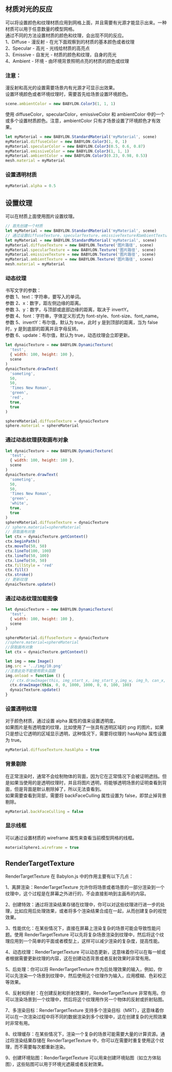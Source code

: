 ## 材质对光的反应

可以将设置颜色和纹理材质应用到网格上面，并且需要有光源才能显示出来。一种材质可以用于任意数量的模型网格。  
通过不同的方法设置材质的颜色和纹理，会出现不同的反应。  
1、Diffuse - 漫反射 - 在光下面观察到的材质的基本颜色或者纹理  
2、Specular - 高光 - 光线给材质的高亮点  
3、Emissive - 自发光 - 材质的颜色和纹理，自身的亮光  
4、Ambient - 环境 - 由环境背景照明点亮的材质的颜色或纹理

### 注意：

漫反射和高光的设置需要场景内有光源才可显示出效果。  
设置环境颜色或者环境纹理时，需要首先给场景设置环境颜色。

```javascript
scene.ambientColor = new BABYLON.Color3(1, 1, 1)
```

使用 diffuseColor，specularColor，emissiveColor 和 ambientColor 中的一个或多个设置材质颜色。注意，ambientColor 只有才场景设置了环境颜色才有效果。

```javascript
let myMaterial = new BABYLON.StandardMaterial('myMaterial', scene)
myMaterial.diffuseColor = new BABYLON.Color3(1, 0, 1)
myMaterial.specularColor = new BABYLON.Color3(0.5, 0.6, 0.87)
myMaterial.emissiveColor = new BABYLON.Color3(1, 1, 1)
myMaterial.ambientColor = new BABYLON.Color3(0.23, 0.98, 0.53)
mesh.material = myMaterial
```

### 设置透明材质

```javascript
myMaterial.alpha = 0.5
```

## 设置纹理

可以在材质上面使用图片设置纹理。

```javascript
// 首先创建一个材质
let myMaterial = new BABYLON.StandardMaterial('myMaterial', scene)
// 通过设置diffuseTexture，specularTexture，emissiveTexture和ambientTexture中的一个或多个属性设置相关纹理。同样，ambientTexture也只在设置场景环境色时有效。
let myMaterial = new BABYLON.StandardMaterial('myMaterial', scene)
myMaterial.diffuseTexture = new BABYLON.Texture('图片路径', scene)
myMaterial.specularTexture = new BABYLON.Texture('图片路径', scene)
myMaterial.emissiveTexture = new BABYLON.Texture('图片路径', scene)
myMaterial.ambientTexture = new BABYLON.Texture('图片路径', scene)
mesh.material = myMaterial
```

### 动态纹理

书写文字的参数：  
参数 1、text：字符串，要写入的单词。  
参数 2、x：数字，距左侧边缘的距离。  
参数 3、y：数字，与顶部或底部边缘的距离，取决于 invertY。  
参数 4、font：字符串，字体定义形式为 font-style、font-size、font_name。  
参数 5、invertY：布尔值，默认为 true，此时 y 是到顶部的距离，当为 false 时，y 是到底部的距离并且字母反转。  
参数 6、update：布尔值，默认为 true，动态纹理会立即更新。

```javascript
let dynaicTexture = new BABYLON.DynamicTexture(
  'test',
  { width: 100, height: 100 },
  scene
)
dynaicTexture.drawText(
  'someting',
  50,
  50,
  'Times New Roman',
  'green',
  'red',
  true,
  true
)

sphereMaterial.diffuseTexture = dynaicTexture
sphere.material = sphereMaterial
```

### 通过动态纹理获取画布对象

```javascript
let dynaicTexture = new BABYLON.DynamicTexture(
  'test',
  { width: 100, height: 100 },
  scene
)
dynaicTexture.drawText(
  'someting',
  50,
  50,
  'Times New Roman',
  'green',
  'white',
  true,
  true
)
sphereMaterial.diffuseTexture = dynaicTexture
// sphere.material=sphereMaterial
// 获取画布对象
let ctx = dynaicTexture.getContext()
ctx.beginPath()
ctx.moveTo(50, 50)
ctx.lineTo(100, 100)
ctx.lineTo(50, 100)
ctx.lineTo(50, 50)
ctx.fillStyle = 'red'
ctx.fill()
ctx.stroke()
// 更新纹理
dynaicTexture.update()
```

### 通过动态纹理加载图像

```javascript
let dynaicTexture = new BABYLON.DynamicTexture(
  'test',
  { width: 100, height: 100 },
  scene
)

sphereMaterial.diffuseTexture = dynaicTexture
//sphere.material=sphereMaterial
//获取画布对象
let ctx = dynaicTexture.getContext()

let img = new Image()
img.src = '../img/10.png'
//注意此处不能使用箭头函数
img.onload = function () {
  // ctx.drawImage(this, img_start_x, img_start_y,img_w, img_h, can_x, can_y, destination_w, destination_h);
  ctx.drawImage(this, 0, 0, 1000, 1000, 0, 0, 100, 100)
  dynaicTexture.update()
}
```

### 设置透明纹理

对于颜色材质，通过设置 alpha 属性的值来设置透明度。  
如果图片是有透明度的纹理，比如使用了一张具有透明区域的 png 的图片。如果只是想让它透明的区域显示透明，这种情况下，需要将纹理的 hasAlpha 属性设置为 true。

```javascript
myMaterial.diffuseTexture.hasAlpha = true
```

### 背景剔除

在正常渲染时，通常不会绘制物体的背面，因为它在正常情况下会被证明遮挡。但是如果当使用的是透明纹理时，并且将图片透明，将能够透明场景的证明查看到背面，但是背面是默认剔除掉了，所以无法查看到。  
如果需要查看到背部，需要将 backFaceCulling 属性设置为 false，即禁止掉背景剔除。

```javascript
myMaterial.backFaceCulling = false
```

### 显示线框

可以通过设置材质的 wireframe 属性来查看当前模型网格的线框。

```javascript
materialSphere1.wireframe = true
```

## RenderTargetTexture
RenderTargetTexture 在 Babylon.js 中的作用主要有以下几点：    

1、离屏渲染：RenderTargetTexture 允许你将场景或者场景的一部分渲染到一个纹理中，这个过程是在屏幕之外进行的，不会直接影响到主画布的内容。   

2、创建特效：通过将渲染结果存储在纹理中，你可以对这些纹理进行进一步的处理，比如应用后处理效果，或者将多个渲染结果合成在一起，从而创建复杂的视觉效果。   

3、性能优化：在某些情况下，直接在屏幕上渲染复杂的场景可能会导致性能问题。使用 RenderTargetTexture 可以先将复杂场景渲染到纹理中，然后将这个纹理应用到一个简单的平面或者模型上，这样可以减少渲染的复杂度，提高性能。   

4、动态纹理：RenderTargetTexture 可以动态更新，这意味着你可以在每一帧或者根据需要更新纹理的内容，这在创建动态背景或者反射效果时非常有用。   

5、后处理：你可以将 RenderTargetTexture 作为后处理效果的输入，例如，你可以先渲染一个场景到纹理中，然后使用这个纹理作为输入，应用模糊、色彩校正等效果。   

6、反射和折射：在创建反射和折射效果时，RenderTargetTexture 非常有用。你可以渲染场景到一个纹理中，然后将这个纹理用作另一个物体的反射或折射贴图。   

7、多渲染目标：RenderTargetTexture 支持多个渲染目标（MRT），这意味着你可以在一次渲染过程中将不同的数据渲染到多个纹理中，这在创建复杂的光照效果时非常有用。   

8、纹理缓存：在某些情况下，渲染一个复杂的场景可能需要大量的计算资源。通过将渲染结果存储在 RenderTargetTexture 中，你可以在需要时重复使用这个纹理，而不需要每次都重新渲染。   

9、创建环境贴图：RenderTargetTexture 可以用来创建环境贴图（如立方体贴图），这些贴图可以用于环境光遮蔽或者反射效果。   